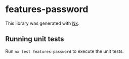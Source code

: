 # features-password

This library was generated with [Nx](https://nx.dev).

## Running unit tests

Run `nx test features-password` to execute the unit tests.
